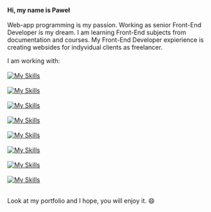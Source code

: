  <strong>Hi, my name is Paweł</strong> <br/> <br/>
Web-app programming is my passion. Working as senior Front-End Developer is my dream. I am learning Front-End subjects from documentation and courses. My Front-End Developer expierience is creating websides for indyvidual clients as freelancer.

I am working with: <br /> <br />
[![My Skills](https://skillicons.dev/icons?i=html)](https://skillicons.dev)<br /> <br />
[![My Skills](https://skillicons.dev/icons?i=css)](https://skillicons.dev)<br /> <br />
[![My Skills](https://skillicons.dev/icons?i=sass)](https://skillicons.dev)<br /> <br />
[![My Skills](https://skillicons.dev/icons?i=js)](https://skillicons.dev)<br /> <br />
[![My Skills](https://skillicons.dev/icons?i=sass)](https://skillicons.dev)<br /> <br />
[![My Skills](https://skillicons.dev/icons?i=react)](https://skillicons.dev)<br /> <br />
[![My Skills](https://skillicons.dev/icons?i=redux)](https://skillicons.dev)<br /> <br />
[![My Skills](https://skillicons.dev/icons?i=git)](https://skillicons.dev)<br /> <br />

Look at my portfolio and I hope, you will enjoy it. 😄





<!--
**pawelosso/pawelosso** is a ✨ _special_ ✨ repository because its `README.md` (this file) appears on your GitHub profile.

Here are some ideas to get you started:

- 🔭 I’m currently working on ...
- 🌱 I’m currently learning ...
- 👯 I’m looking to collaborate on ...
- 🤔 I’m looking for help with ...
- 💬 Ask me about ...
- 📫 How to reach me: ...
- 😄 Pronouns: ...
- ⚡ Fun fact: ...
-->
